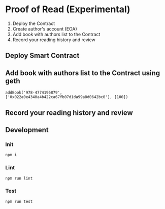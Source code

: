 # Proof of Read (Experimental)

1. Deploy the Contract
1. Create author's account (EOA)
1. Add book with authors list to the Contract
1. Record your reading history and review


## Deploy Smart Contract

## Add book with authors list to the Contract using geth

```
addBook('978-4774196879', ['0x022a0e4340a4b422ca67fb07d1da99a8d0642bc0'], [100])
```

## Record your reading history and review

## Development

### Init

```console
npm i
```

### Lint

```console
npm run lint
```

### Test

```console
npm run test
```

